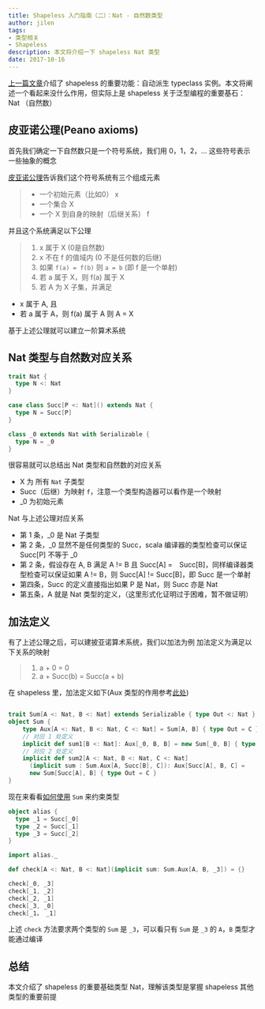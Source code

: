 ```yaml
---
title: Shapeless 入门指南（二）：Nat - 自然数类型
author: jilen
tags:
- 类型相关
- Shapeless
description: 本文将介绍一下 shapeless Nat 类型
date: 2017-10-16
---
```


[上一篇文章](/2017/09/shapeless-1/)介绍了 shapeless 的重要功能：自动派生 typeclass 实例。本文将阐述一个看起来没什么作用，但实际上是 shapeless 关于泛型编程的重要基石： Nat （自然数）

## 皮亚诺公理(Peano axioms)

首先我们确定一下自然数只是一个符号系统，我们用 0，1，2，... 这些符号表示一些抽象的概念

[皮亚诺公理](https://zh.wikipedia.org/wiki/%E7%9A%AE%E4%BA%9A%E8%AF%BA%E5%85%AC%E7%90%86)告诉我们这个符号系统有三个组成元素

> + 一个初始元素（比如0） x
> + 一个集合 X
> + 一个 X 到自身的映射（后继关系） f

并且这个系统满足以下公理


> 1. x 属于 X (0是自然数)
> 2. x 不在 f 的值域内 (0 不是任何数的后继)
> 3. 如果 `f(a) = f(b)` 则 `a = b` (即 f 是一个单射)
> 4. 若 a 属于 X，则 f(a) 属于 X
> 5. 若 A 为 X 子集，并满足
  - x 属于 A, 且
  - 若 a 属于 A，则 f(a) 属于 A
  则 A = X

  基于上述公理就可以建立一阶算术系统

## Nat 类型与自然数对应关系

```scala
trait Nat {
  type N <: Nat
}

case class Succ[P <: Nat]() extends Nat {
  type N = Succ[P]
}

class _0 extends Nat with Serializable {
  type N = _0
}
```

很容易就可以总结出 Nat 类型和自然数的对应关系

+ X 为 所有 `Nat` 子类型
+ Succ（后继）为映射 `f`，注意一个类型构造器可以看作是一个映射
+ _0 为初始元素

Nat 与上述公理对应关系

+ 第 1 条，_0 是 Nat 子类型
+ 第 2 条，_0 显然不是任何类型的 Succ，scala 编译器的类型检查可以保证 Succ[P] 不等于 _0
+ 第 2 条，假设存在 A, B 满足 A != B 且 Succ[A] =　Succ[B]，同样编译器类型检查可以保证如果 A != B，则 Succ[A] != Succ[B]，即 Succ 是一个单射
+ 第四条，Succ 的定义直接指出如果 P 是 Nat，则 Succ 亦是 Nat
+ 第五条，A 就是 Nat 类型的定义，（这里形式化证明过于困难，暂不做证明）

## 加法定义
有了上述公理之后，可以建披亚诺算术系统，我们以加法为例
加法定义为满足以下关系的映射

> 1. a + 0 = 0
> 2. a + Succ(b) = Succ(a + b)

在 shapeless 里，加法定义如下(Aux 类型的作用参考[此处](http://gigiigig.github.io/posts/2015/09/13/aux-pattern.html))

```scala

trait Sum[A <: Nat, B <: Nat] extends Serializable { type Out <: Nat }
object Sum {
    type Aux[A <: Nat, B <: Nat, C <: Nat] = Sum[A, B] { type Out = C }
    // 对应 1 处定义
    implicit def sum1[B <: Nat]: Aux[_0, B, B] = new Sum[_0, B] { type Out = B }
    // 对应 2 处定义
    implicit def sum2[A <: Nat, B <: Nat, C <: Nat]
      (implicit sum : Sum.Aux[A, Succ[B], C]): Aux[Succ[A], B, C] =
      new Sum[Succ[A], B] { type Out = C }
}

```

现在来看看[如何使用](https://scalafiddle.io/sf/ceGYBDZ/1) `Sum` 来约束类型

```scala
object alias {
  type _1 = Succ[_0]
  type _2 = Succ[_1]
  type _3 = Succ[_2]
}

import alias._

def check[A <: Nat, B <: Nat](implicit sum: Sum.Aux[A, B, _3]) = {}

check[_0, _3]
check[_1, _2]
check[_2, _1]
check[_3, _0]
check[_1， _1]

```
上述 `check` 方法要求两个类型的 `Sum` 是 `_3`，可以看只有 `Sum` 是 `_3` 的 `A`，`B` 类型才能通过编译

## 总结

本文介绍了 shapeless 的重要基础类型 Nat，理解该类型是掌握 shapeless 其他类型的重要前提
